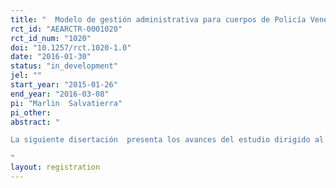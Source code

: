 ```yaml
---
title: "  Modelo de gestión administrativa para cuerpos de Policía Venezolanos. Aproximación al estudio"
rct_id: "AEARCTR-0001020"
rct_id_num: "1020"
doi: "10.1257/rct.1020-1.0"
date: "2016-01-30"
status: "in_development"
jel: ""
start_year: "2015-01-26"
end_year: "2016-03-08"
pi: "Marlin  Salvatierra"
pi_other:
abstract: "
La siguiente disertación  presenta los avances del estudio dirigido al diseño de un modelo para la  optimización de  los recursos invertidos en seguridad ciudadana en los cuerpos de policía, se trata de una investigación  documental con adelantos hasta la estructura metodológica. El objetivo es proponer un modelo de gestión administrativa para optimizar los recursos en la seguridad ciudadana realizando en primer lugar el diagnostico de la situación administrativa de los cuerpos de policías Venezolanos, determinar los fundamentos teóricos necesarios y sistematizar los elementos debe contener el modelo que coadyuve a la eficacia,  calidad y control de la prestación de servicios policial a nivel nacional.
"
layout: registration
---
```


